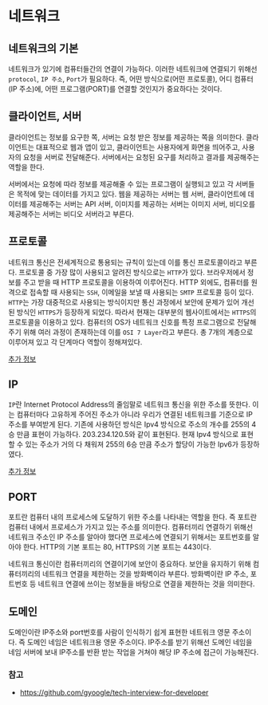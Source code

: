 # 네트워크

## 네트워크의 기본

네트워크가 있기에 컴퓨터들간의 연결이 가능하다. 이러한 네트워크에 연결되기 위해선 `protocol`, `IP 주소`, `Port`가 필요하다. 즉, 어떤 방식으로(어떤 프로토콜), 어디 컴퓨터(IP 주소)에, 어떤 프로그램(PORT)를 연결할 것인지가 중요하다는 것이다.

## 클라이언트, 서버

클라이언트는 정보를 요구한 쪽, 서버는 요청 받은 정보를 제공하는 쪽을 의미한다. 클라이언트는 대표적으로 웹과 앱이 있고, 클라이언트는 사용자에게 화면을 띄어주고, 사용자의 요청을 서버로 전달해준다. 서버에서는 요청된 요구를 처리하고 결과를 제공해주는 역할을 한다.

서버에서는 요청에 따라 정보를 제공해줄 수 있는 프로그램이 실행되고 있고 각 서버들은 목적에 맞는 데이터를 가지고 있다. 웹을 제공하는 서버는 웹 서버, 클라이언트에 데이터를 제공해주는 서버는 API 서버, 이미지를 제공하는 서버는 이미지 서버, 비디오를 제공해주는 서버는 비디오 서버라고 부른다.

## 프로토콜

네트워크 통신은 전세계적으로 통용되는 규칙이 있는데 이를 통신 프로토콜이라고 부른다. 프로토콜 중 가장 많이 사용되고 알려진 방식으로는 `HTTP`가 있다. 브라우저에서 정보를 주고 받을 때 HTTP 프로토콜을 이용하여 이루어진다. HTTP 외에도, 컴퓨터를 원격으로 접속할 때 사용되는 `SSH`, 이메일을 보낼 때 사용되는 `SMTP` 프로토콜 등이 있다. `HTTP`는 가장 대중적으로 사용되는 방식이지만 통신 과정에서 보안에 문제가 있어 개선된 방식인 `HTTPS`가 등장하게 되었다. 따라서 현재는 대부분의 웹사이트에서는 `HTTPS`의 프로토콜을 이용하고 있다. 컴퓨터의 OS가 네트워크 신호를 특정 프로그램으로 전달해주기 위해 여러 과정이 존재하는데 이를 `OSI 7 Layer`라고 부른다. 총 7개의 계층으로 이루어져 있고 각 단계마다 역할이 정해져있다.

[추가 정보](./Protocol.md)

## IP

`IP`란 Internet Protocol Address의 줄임말로 네트워크 통신을 위한 주소를 뜻한다. 이는 컴퓨터마다 고유하게 주어진 주소가 아니라 우리가 연결된 네트워크를 기준으로 IP 주소를 부여받게 된다. 기존에 사용하던 방식은 Ipv4 방식으로 주소의 개수를 255의 4승 만큼 표현이 가능하다. 203.234.120.5와 같이 표현된다. 현재 Ipv4 방식으로 표현할 수 있는 주소가 거의 다 채워져 255의 6승 만큼 주소가 할당이 가능한 Ipv6가 등장하였다.

[추가 정보](./IPAdress.md)

## PORT

포트란 컴퓨터 내의 프로세스에 도달하기 위한 주소를 나타내는 역할을 한다. 즉 포트란 컴퓨터 내에서 프로세스가 가지고 있는 주소를 의미한다. 컴퓨터끼리 연결하기 위해선 네트워크 주소인 IP 주소를 알아야 했다면 프로세스에 연결되기 위해서는 포트번호를 알아야 한다. HTTP의 기본 포트는 80, HTTPS의 기본 포트는 443이다.

네트워크 통신이란 컴퓨터끼리의 연결이기에 보안이 중요하다. 보안을 유지하기 위해 컴퓨터끼리의 네트워크 연결을 제한하는 것을 방화벽이라 부른다. 방화벽이란 IP 주소, 포트번호 등 네트워크 연결에 쓰이는 정보들을 바탕으로 연결을 제한하는 것을 의미한다.

## 도메인

도메인이란 IP주소와 port번호를 사람이 인식하기 쉽게 표현한 네트워크 영문 주소이다. 즉 도메인 네임은 네트워크용 영문 주소이다. IP주소를 받기 위해선 도메인 네임을 네임 서버에 보내 IP주소를 반환 받는 작업을 거쳐야 해당 IP 주소에 접근이 가능해진다.

### 참고

- https://github.com/gyoogle/tech-interview-for-developer
